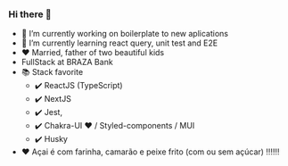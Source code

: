 ### Hi there 👋

- 🔭 I’m currently working on boilerplate to new aplications
- 🌱 I’m currently learning react query, unit test and E2E
- :heart: Married, father of two beautiful kids
- FullStack at BRAZA Bank
- :books: Stack favorite
  * :heavy_check_mark: ReactJS (TypeScript)
  * :heavy_check_mark: NextJS
  * :heavy_check_mark: Jest,
  * :heavy_check_mark: Chakra-UI :heart: / Styled-components / MUI
  * :heavy_check_mark: Husky
-  :heart: Açai é com farinha, camarão e peixe frito (com ou sem açúcar) :bangbang::bangbang::bangbang:

